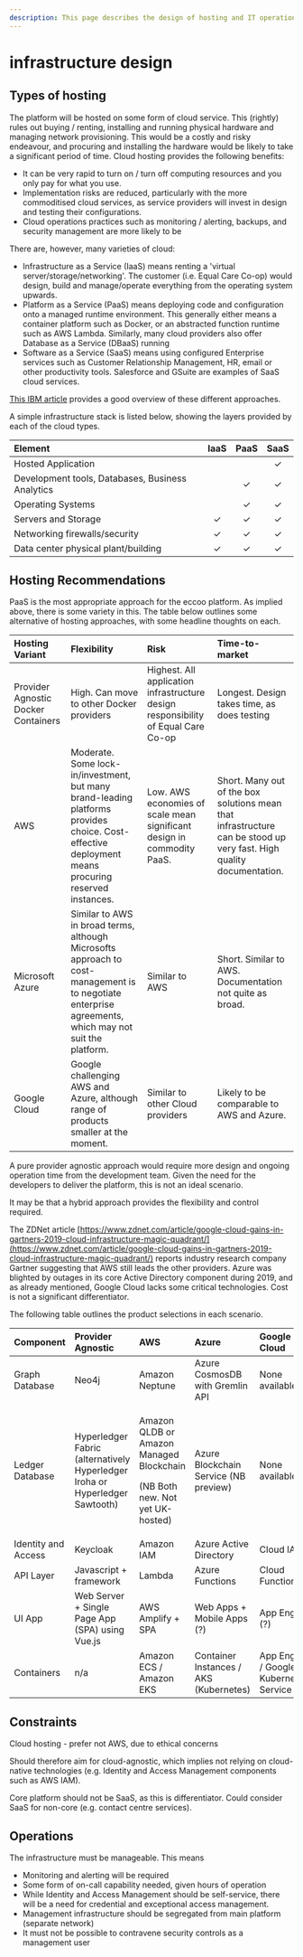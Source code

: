 ```yaml
---
description: This page describes the design of hosting and IT operations for the platforms
---
```


# infrastructure design

## Types of hosting

The platform will be hosted on some form of cloud service. This \(rightly\) rules out buying / renting, installing and running physical hardware and managing network provisioning. This would be a costly and risky endeavour, and procuring and installing the hardware would be likely to take a significant period of time. Cloud hosting provides the following benefits:

* It can be very rapid to turn on / turn off computing resources and you only pay for what you use.
* Implementation risks are reduced, particularly with the more commoditised cloud services, as service providers will invest in design and testing their configurations.
* Cloud operations practices such as monitoring / alerting, backups, and security management are more likely to be 

There are, however, many varieties of cloud:

* Infrastructure as a Service \(IaaS\) means renting a 'virtual server/storage/networking'. The customer \(i.e. Equal Care Co-op\) would design, build and manage/operate everything from the operating system upwards.
* Platform as a Service \(PaaS\) means deploying code and configuration onto a managed runtime environment. This generally either means a container platform such as Docker, or an abstracted function runtime such as AWS Lambda. Similarly, many cloud providers also offer Database as a Service \(DBaaS\) running  
* Software as a Service \(SaaS\) means using configured Enterprise services such as Customer Relationship Management, HR, email or other productivity tools. Salesforce and GSuite are examples of SaaS cloud services.

[This IBM article](https://www.ibm.com/uk-en/cloud/learn/iaas-paas-saas) provides a good overview of these different approaches.

A simple infrastructure stack is listed below, showing the layers provided by each of the cloud types.

| Element | IaaS | PaaS | SaaS |
| :--- | :---: | :---: | :---: |
| Hosted Application |  |  | ✓ |
| Development tools, Databases, Business Analytics |  | ✓ | ✓ |
| Operating Systems |  | ✓ | ✓ |
| Servers and Storage | ✓ | ✓ | ✓ |
| Networking firewalls/security | ✓ | ✓ | ✓ |
| Data center physical plant/building | ✓ | ✓ | ✓ |

## Hosting Recommendations

PaaS is the most appropriate approach for the eccoo platform. As implied above, there is some variety in this. The table below outlines some alternative of hosting approaches, with some headline thoughts on each.

| Hosting Variant | Flexibility | Risk | Time-to-market |
| :--- | :--- | :--- | :--- |
| Provider Agnostic Docker Containers | High. Can move to other Docker providers | Highest. All application infrastructure design responsibility of Equal Care Co-op | Longest. Design takes time, as does testing |
| AWS | Moderate. Some lock-in/investment, but many brand-leading platforms provides choice. Cost-effective deployment means procuring reserved instances. | Low. AWS economies of scale mean significant design in commodity PaaS. | Short. Many out of the box solutions  mean that infrastructure can be stood up very fast. High quality documentation. |
| Microsoft Azure | Similar to AWS in broad terms, although Microsofts approach to cost-management is to negotiate enterprise agreements, which may not suit the platform. | Similar to AWS | Short. Similar to AWS. Documentation not quite as broad. |
| Google Cloud | Google challenging AWS and Azure, although range of products smaller at the moment. | Similar to other Cloud providers | Likely to be comparable to AWS and Azure. |

A pure provider agnostic approach would require more design and ongoing operation time from the development team. Given the need for the developers to deliver the platform, this is not an ideal scenario.

It may be that a hybrid approach provides the flexibility and control required.

The ZDNet article [https://www.zdnet.com/article/google-cloud-gains-in-gartners-2019-cloud-infrastructure-magic-quadrant/](https://www.zdnet.com/article/google-cloud-gains-in-gartners-2019-cloud-infrastructure-magic-quadrant/) reports industry research company Gartner suggesting that AWS still leads the other providers. Azure was blighted by outages in its core Active Directory component during 2019, and as already mentioned, Google Cloud lacks some critical technologies. Cost is not a significant differentiator.

The following table outlines the product selections in each scenario.

<table>
  <thead>
    <tr>
      <th style="text-align:left">Component</th>
      <th style="text-align:left">Provider Agnostic</th>
      <th style="text-align:left">AWS</th>
      <th style="text-align:left">Azure</th>
      <th style="text-align:left">Google Cloud</th>
    </tr>
  </thead>
  <tbody>
    <tr>
      <td style="text-align:left">Graph Database</td>
      <td style="text-align:left">Neo4j</td>
      <td style="text-align:left">Amazon Neptune</td>
      <td style="text-align:left">Azure CosmosDB with Gremlin API</td>
      <td style="text-align:left">None available</td>
    </tr>
    <tr>
      <td style="text-align:left">Ledger Database</td>
      <td style="text-align:left">Hyperledger Fabric (alternatively Hyperledger Iroha or Hyperledger Sawtooth)</td>
      <td
      style="text-align:left">
        <p>Amazon QLDB or Amazon Managed Blockchain</p>
        <p>(NB Both new. Not yet UK-hosted)</p>
        </td>
        <td style="text-align:left">Azure Blockchain Service (NB preview)</td>
        <td style="text-align:left">None available</td>
    </tr>
    <tr>
      <td style="text-align:left">Identity and Access</td>
      <td style="text-align:left">Keycloak</td>
      <td style="text-align:left">Amazon IAM</td>
      <td style="text-align:left">Azure Active Directory</td>
      <td style="text-align:left">Cloud IAM</td>
    </tr>
    <tr>
      <td style="text-align:left">API Layer</td>
      <td style="text-align:left">Javascript + framework</td>
      <td style="text-align:left">Lambda</td>
      <td style="text-align:left">Azure Functions</td>
      <td style="text-align:left">Cloud Functions</td>
    </tr>
    <tr>
      <td style="text-align:left">UI App</td>
      <td style="text-align:left">Web Server + Single Page App (SPA) using Vue.js</td>
      <td style="text-align:left">AWS Amplify + SPA</td>
      <td style="text-align:left">Web Apps + Mobile Apps (?)</td>
      <td style="text-align:left">App Engine (?)</td>
    </tr>
    <tr>
      <td style="text-align:left">Containers</td>
      <td style="text-align:left">n/a</td>
      <td style="text-align:left">Amazon ECS / Amazon EKS</td>
      <td style="text-align:left">Container Instances / AKS (Kubernetes)</td>
      <td style="text-align:left">App Engine / Google Kubernetes Service</td>
    </tr>
  </tbody>
</table>



## Constraints

Cloud hosting - prefer not AWS, due to ethical concerns

Should therefore aim for cloud-agnostic, which implies not relying on cloud-native technologies \(e.g. Identity and Access Management components such as AWS IAM\).

Core platform should not be SaaS, as this is differentiator. Could consider SaaS for non-core \(e.g. contact centre services\).

## Operations

The infrastructure must be manageable. This means

* Monitoring and alerting will be required
* Some form of on-call capability needed, given hours of operation
* While Identity and Access Management should be self-service, there will be a need for credential and exceptional access management.
* Management infrastructure should be segregated from main platform \(separate network\)
* It must not be possible to contravene security controls as a management user

